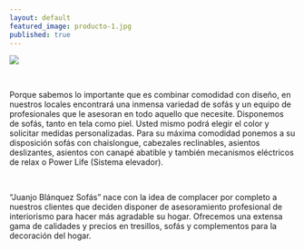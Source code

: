 ```yaml
---
layout: default
featured_image: producto-1.jpg
published: true
---
```


<div class="row">
	<img class="img-responsive" src="{{site.baseurl}}/media/{{page.featured_image}}">
</div>

<div class="row">
	<div class="col-md-3"></div>
	<div class="col-md-6">
		<p>&nbsp;</p>
		<p>Porque sabemos lo importante que es combinar comodidad con diseño, en nuestros locales encontrará una inmensa variedad de sofás y un equipo de profesionales que le asesoran en todo aquello que necesite. Disponemos de sofás, tanto en tela como piel. Usted mismo podrá elegir el color y solicitar medidas personalizadas. Para su máxima comodidad ponemos a su disposición sofás con chaislongue, cabezales reclinables, asientos deslizantes, asientos con canapé abatible y también mecanismos eléctricos de relax o Power Life (Sistema elevador).</p>
		<p>&nbsp;</p>
		<p>“Juanjo Blánquez Sofás” nace con la idea de complacer por completo a nuestros clientes que deciden disponer de asesoramiento profesional de interiorismo para hacer más agradable su hogar. Ofrecemos una extensa gama de calidades y precios en tresillos, sofás y complementos para la decoración del hogar.</p>
		<p>&nbsp;</p>
	</div>
	<div class="col-md-3"></div>	
</div>